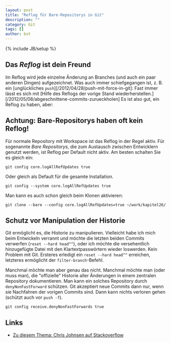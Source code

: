 ```yaml
---
layout: post
title: "Reflog für Bare-Repositorys in Git"
description: ""
category: Git 
tags: []
author: bst
---
```


{% include JB/setup %}

Das *Reflog* ist dein Freund
----------------------------

Im Reflog wird jede einzelne Änderung an Branches (und auch ein paar
anderen Dingen) aufgezeichnet. Was auch immer schiefgegangen ist,
z. B. ein [unglückliches `push`][/2012/04/28/push-mit-force-in-git]:
Fast immer lässt es sich mit [Hilfe des Reflogs der vorige Stand wiederherstellen.][/2012/05/08/abgeschnittene-commits-zurueckholen]
Es ist also gut, ein Reflog zu haben, aber:

Achtung: Bare-Repositorys haben oft kein Reflog!
------------------------------------------------

Für normale Repository mit Workspace ist das Reflog in der Regel
aktiv. Für sogenannte *Bare Repositorys*, die zum Austausch zwischen
Entwicklern genutzt werden, ist Reflog per Default nicht aktiv.
Am besten schalten Sie es gleich ein:

	git config core.logAllRefUpdates true

Oder gleich als Default für die gesamte Installation.

	git config --system core.logAllRefUpdates true

Man kann es auch schon gleich beim Klonen aktivieren:

	git clone --bare --config core.logAllRefUpdates=true ~/work/kapitel26/	

Schutz vor Manipulation der Historie
------------------------------------

Git ermöglicht es, die Historie zu manipulieren. Vielleicht habe ich mich
beim Entwickeln verrannt und möchte die letzten beiden Commits verwerfen 
(`reset --hard head^^`), oder ich möchte die versehentlich hinzugefügte
Datei mit den Klartextpasswörtern wieder loswerden. Kein Problem mit Git.
Ersteres erledigt ein `reset --hard head^^` erreichen, letzteres
ermöglicht der `filter-branch`-Befehl.

Manchmal möchte man aber genau das nicht. Manchmal möchte man
(oder muss man), die "offizielle" Historie aller Änderungen in einem
zentralen Repository dokumentieren. Man kann ein solches Repository 
durch `denyNonFastForward` schützen. Git akzeptiert neue Commits
dann nur, wenn sie Nachfahren der vorigen Commits sind. Dann kann nichts
verloren gehen (schützt auch vor `push -f`).

	git config receive.denyNonFastForwards true
	
Links
-----

* [Zu diesem Thema: Chris Johnsen auf Stackoverflow][1]

  [1]: http://stackoverflow.com/questions/3876206/how-do-i-view-a-git-repos-recieve-history

